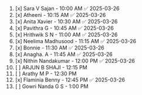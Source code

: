1. [x] Sara V Sajan - 10:00 AM ✅ 2025-03-26
2. [x] Atheeni - 10:15 AM ✅ 2025-03-26
3. [x] Anita Xavier - 10:30 AM ✅ 2025-03-26
4. [x] Pavithra G - 10:45 AM ✅ 2025-03-26
5. [x] Hrithwik S N - 11:00 AM ✅ 2025-03-26
6. [x] Neelima Madhusood - 11:15 AM ✅ 2025-03-26
7. [x] Bonnie - 11:30 AM ✅ 2025-03-26
8. [x] Anagha. A - 11:45 AM ✅ 2025-03-26
9. [x] Nithin Nandakumar - 12:00 PM ✅ 2025-03-26
10. [ ] ARJUN B SHAJI - 12:15 PM  
11. [ ] Arathy M P - 12:30 PM
12. [x] Flaminia Benny - 12:45 PM ✅ 2025-03-26
13. [ ] Gowri Nanda G S - 1:00 PM  



